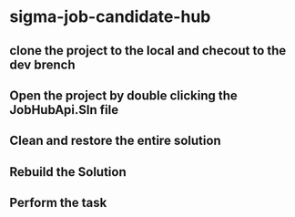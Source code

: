 # sigma-job-candidate-hub

## clone the project to the local and checout to the dev brench
## Open the project by double clicking the JobHubApi.Sln file
## Clean and restore the entire solution 
## Rebuild the Solution 
## Perform the task